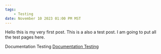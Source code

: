 ```yaml
---
tags: 
    - Testing
date: November 10 2023 01:00 PM MST
---
```


Hello this is my very first post. This is a also a test post.
I am going to put all the test pages here.

Documentation Testing [Documentation Testing](/docs/docstest "Documentation Testing Link to Page")